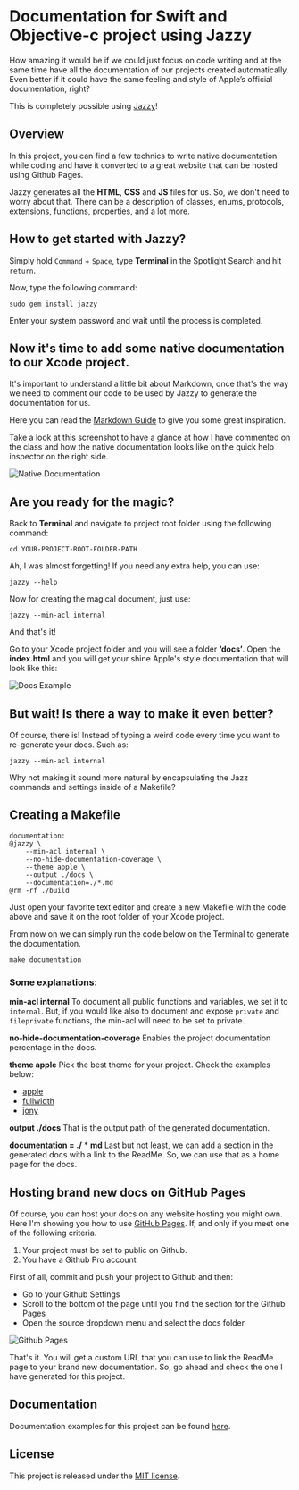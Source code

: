 # Documentation for Swift and Objective-c project using Jazzy

How amazing it would be if we could just focus on code writing and at the same time have all the documentation of our projects created automatically. Even better if it could have the same feeling and style of Apple’s official documentation, right?

This is completely possible using [Jazzy](https://github.com/realm/jazzy)!

## Overview

In this project, you can find a few technics to write native documentation while coding and have it converted to a great website that can be hosted using Github Pages.

Jazzy generates all the **HTML**, **CSS** and **JS** files for us. So, we don't need to worry about that.
There can be a description of classes, enums, protocols, extensions, functions, properties, and a lot more.

## How to get started with Jazzy?

Simply hold `Command` + `Space`, type **Terminal** in the Spotlight Search and hit `return`.

Now, type the following command:

    sudo gem install jazzy

Enter your system password and wait until the process is completed.

## Now it's time to add some native documentation to our Xcode project.

It's important to understand a little bit about Markdown, once that's the way we need to comment our code to be used by Jazzy to generate the documentation for us.

Here you can read the [Markdown Guide](https://github.com/adam-p/markdown-here/wiki/Markdown-Cheatsheet) to give you some great inspiration.

Take a look at this screenshot to have a glance at how I have commented on the class and how the native documentation looks like on the quick help inspector on the right side.

![Native Documentation](https://raw.githubusercontent.com/leonardobilia/JazzyDocs/master/ReadMeAssets/native_documentation.png)

## Are you ready for the magic?

Back to **Terminal** and navigate to project root folder using the following command:

    cd YOUR-PROJECT-ROOT-FOLDER-PATH

Ah, I was almost forgetting! 
If you need any extra help, you can use:

    jazzy --help

Now for creating the magical document, just use:

    jazzy --min-acl internal

And that's it!

Go to your Xcode project folder and you will see a folder **‘docs’**. 
Open the **index.html** and you will get your shine Apple's style documentation that will look like this:

![Docs Example](https://raw.githubusercontent.com/leonardobilia/JazzyDocs/master/ReadMeAssets/docs_example.png)


## But wait! Is there a way to make it even better?

Of course, there is!
Instead of typing a weird code every time you want to re-generate your docs. Such as:

    jazzy --min-acl internal

Why not making it sound more natural by encapsulating the Jazz commands and settings inside of a Makefile?

## Creating a Makefile

    documentation:    
    @jazzy \
        --min-acl internal \
        --no-hide-documentation-coverage \
        --theme apple \
        --output ./docs \
        --documentation=./*.md
    @rm -rf ./build

Just open your favorite text editor and create a new Makefile with the code above and save it on the root folder of your Xcode project.

From now on we can simply run the code below on the Terminal to generate the documentation.

    make documentation

### Some explanations:
**min-acl internal**
To document all public functions and variables, we set it to `internal`. But, if you would like also to document and expose `private` and `fileprivate` functions, the min-acl will need to be set to private.

**no-hide-documentation-coverage**
Enables the project documentation percentage in the docs.

**theme apple**
Pick the best theme for your project. Check the examples below:

-   [apple](https://realm.io/docs/swift/latest/api/)
-   [fullwidth](https://reduxkit.github.io/ReduxKit/)
-   [jony](https://harshilshah.github.io/IGListKit/)

**output ./docs**
That is the output path of the generated documentation.

**documentation = ./** * **md**
Last but not least, we can add a section in the generated docs with a link to the ReadMe. So, we can use that as a home page for the docs.

## Hosting brand new docs on GitHub Pages

Of course, you can host your docs on any website hosting you might own. Here I'm showing you how to use [GitHub Pages](https://pages.github.com/). If, and only if you meet one of the following criteria.

1.  Your project must be set to public on Github.
2.  You have a Github Pro account

First of all, commit and push your project to Github and then:

-   Go to your Github Settings
-   Scroll to the bottom of the page until you find the section for the Github Pages
-   Open the source dropdown menu and select the docs folder

![Github Pages](https://raw.githubusercontent.com/leonardobilia/JazzyDocs/master/ReadMeAssets/github_pages.png)

That's it. You will get a custom URL that you can use to link the ReadMe page to your brand new documentation.
So, go ahead and check the one I have generated for this project.

## Documentation

Documentation examples for this project can be found [here](https://leonardobilia.github.io/JazzyDocs/).

## License

This project is released under the  [MIT license](https://github.com/leonardobilia/JazzyDocs/blob/master/LICENSE).
